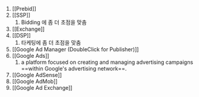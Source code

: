 

1. [[Prebid]]
2. [[SSP]]
	1. Bidding 에 좀 더 초점을 맞춤
3. [[Exchange]] 
4. [[DSP]]
	1. 타케팅에 좀 더 초점을 맞춤
5. [[Google Ad Manager (DoubleClick for Publisher)]]
6. [[Google Ads]]
	1. a platform focused on creating and managing advertising campaigns ==within Google's advertising network==.
7. [[Google AdSense]]
8. [[Google AdMob]]
9. [[Google Ad Exchange]]